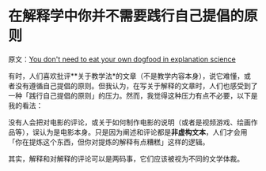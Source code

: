 # 在解释学中你并不需要践行自己提倡的原则

原文：[You don't need to eat your own dogfood in explanation science](https://wiki.issarice.com/wiki/You_don%27t_need_to_eat_your_own_dogfood_in_explanation_science)

有时，人们喜欢批评**关于教学法*的文章（不是教学内容本身），说它难懂，或者没有遵循自己提倡的原则。但我认为，在写关于解释的文章时，人们也感受到了一种「践行自己提倡的原则」的压力。然而，我觉得这种压力有点不必要，以下是我的看法：

没有人会把对电影的评论，或关于如何制作电影的说明（或者是视频游戏、绘画作品等），误认为是电影本身。只是因为阐述和评论都是**非虚构文本**，人们才会用「你在提炼这个东西，但你对提炼的解释有点糟糕」这样的逻辑。

其实，解释和对解释的评论可以是两码事，它们应该被视为不同的文学体裁。